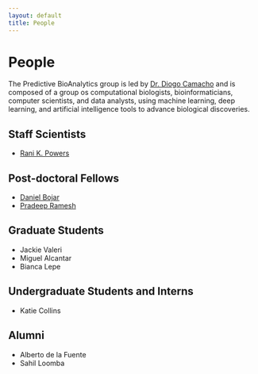 ```yaml
---
layout: default
title: People
---
```


# People


The Predictive BioAnalytics group is led by [Dr. Diogo Camacho](diogo.camacho@wyss.harvard.edu) and is composed of a group os computational biologists, bioinformaticians, computer scientists, and data analysts, using machine learning, deep learning, and artificial intelligence tools to advance biological discoveries.


## Staff Scientists
 - [Rani K. Powers](mailto:rani.powers@wyss.harvard.edu)

## Post-doctoral Fellows
 - [Daniel Bojar](mailto:daniel.bojar@wyss.harvard.edu)
 - [Pradeep Ramesh](mailto:pradeep.ramesh@wyss.harvard.edu)

## Graduate Students
 - Jackie Valeri
 - Miguel Alcantar
 - Bianca Lepe

## Undergraduate Students and Interns
 - Katie Collins

## Alumni
 - Alberto de la Fuente
 - Sahil Loomba

